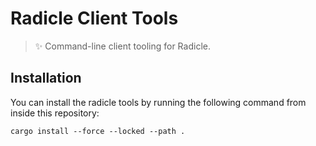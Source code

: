 # Radicle Client Tools

> ✨ Command-line client tooling for Radicle.

## Installation

You can install the radicle tools by running the following command from inside
this repository:

    cargo install --force --locked --path .
